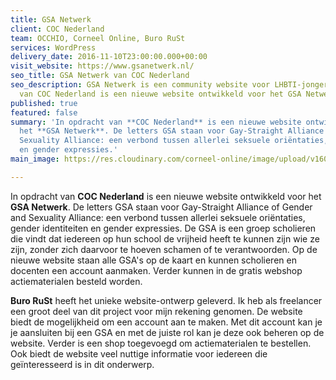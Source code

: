 ```yaml
---
title: GSA Netwerk
client: COC Nederland
team: OCCHIO, Corneel Online, Buro RuSt
services: WordPress
delivery_date: 2016-11-10T23:00:00.000+00:00
visit_website: https://www.gsanetwerk.nl/
seo_title: GSA Netwerk van COC Nederland
seo_description: GSA Netwerk is een community website voor LHBTI-jongeren. In opdracht
  van COC Nederland is een nieuwe website ontwikkeld voor het GSA Netwerk.
published: true
featured: false
summary: 'In opdracht van **COC Nederland** is een nieuwe website ontwikkeld voor
  het **GSA Netwerk**. De letters GSA staan voor Gay-Straight Alliance of Gender and
  Sexuality Alliance: een verbond tussen allerlei seksuele oriëntaties, gender identiteiten
  en gender expressies.'
main_image: https://res.cloudinary.com/corneel-online/image/upload/v1602856410/corneel/gsanetwerk_htlwwa.jpg

---
```

In opdracht van **COC Nederland** is een nieuwe website ontwikkeld voor het **GSA Netwerk**. De letters GSA staan voor Gay-Straight Alliance of Gender and Sexuality Alliance: een verbond tussen allerlei seksuele oriëntaties, gender identiteiten en gender expressies. De GSA is een groep scholieren die vindt dat iedereen op hun school de vrijheid heeft te kunnen zijn wie ze zijn, zonder zich daarvoor te hoeven schamen of te verantwoorden. Op de nieuwe website staan alle GSA's op de kaart en kunnen scholieren en docenten een account aanmaken. Verder kunnen in de gratis webshop actiematerialen besteld worden. 

**Buro RuSt** heeft het unieke website-ontwerp geleverd. Ik heb als freelancer een groot deel van dit project voor mijn rekening genomen. De website biedt de mogelijkheid om een account aan te maken. Met dit account kan je je aansluiten bij een GSA en met de juiste rol kan je deze ook beheren op de website. Verder is een shop toegevoegd om actiematerialen te bestellen. Ook biedt de website veel nuttige informatie voor iedereen die geïnteresseerd is in dit onderwerp.